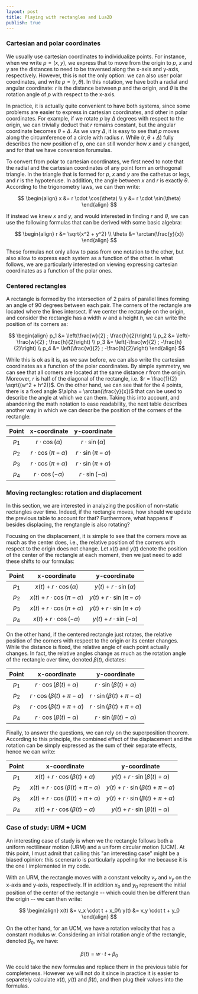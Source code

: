 ```yaml
---
layout: post
title: Playing with rectangles and Lua2D
publish: true
---
```


### Cartesian and polar coordinates

We usually use cartesian coordinates to individualize points. For instance, when we write $p = (x, y)$, we express that to move from the origin to $p$, $x$ and $y$ are the distances to need to be traversed along the x-axis and y-axis, respectively. However, this is not the only option: we can also user polar coordinates, and write $p = (r, \theta)$. In this notation, we have both a radial and angular coordinate: $r$ is the distance between $p$ and the origin, and $\theta$ is the rotation angle of $p$ with respect to the x-axis. 

In practice, it is actually quite convenient to have both systems, since some problems are easier to express in cartesian coordinates, and other in polar coordinates. For example, if we rotate $p$ by $\Delta$ degrees with respect to the origin, we can trivially deduct that $r$ remains constant, but the angular coordinate becomes $\theta + \Delta$. As we vary $\Delta$, it is easy to see that $p$ moves along the circumference of a circle with radius $r$. While $(r, \theta + \Delta)$ fully describes the new position of $p$, one can still wonder how $x$ and $y$ changed, and for that we have conversion forumulas.

To convert from polar to cartesian coordinates, we first need to note that the radial and the cartesian coordinates of any point form an orthogonal triangle. In the triangle that is formed for $p$, $x$ and $y$ are the cathetus or legs, and $r$ is the hypotenuse. In addition, the angle between $x$ and $r$ is exactly $\theta$. According to the trigonometry laws, we can then write:

$$
\begin{align}
x &= r \cdot \cos(\theta) \\
y &= r \cdot \sin(\theta)
\end{align}
$$

If instead we knew $x$ and $y$, and would interested in finding $r$ and $\theta$, we can use the following formulas that can be derived with some basic algebra:

$$
\begin{align}
r &= \sqrt{x^2 + y^2} \\
\theta &= \arctan(\frac{y}{x})
\end{align}
$$

These formulas not only allow to pass from one notation to the other, but also allow to express each system as a function of the other. In what follows, we are particularly interested on viewing expressing cartesian coordinates as a function of the polar ones.



### Centered rectangles

A rectangle is formed by the intersection of 2 pairs of parallel lines forming an angle of 90 degrees between each pair. The corners of the rectangle are located where the lines intersect. If we center the rectangle on the origin, and consider the rectangle has a width $w$ and a height $h$, we can write the position of its corners as:

$$
\begin{align}
p_1 &= \left(\frac{w}{2} ; \frac{h}{2}\right) \\
p_2 &= \left(-\frac{w}{2} ; \frac{h}{2}\right) \\
p_3 &= \left(-\frac{w}{2} ; -\frac{h}{2}\right) \\
p_4 &= \left(\frac{w}{2}  ; -\frac{h}{2}\right)
\end{align}
$$

While this is ok as it is, as we saw before, we can also write the cartesian coordinates as a function of the polar coordinates. By simple symmetry, we can see that all corners are located at the same distance $r$ from the origin. Moreover, $r$ is half of the diagonal of the rectangle, i.e. $r = \frac{1}{2} \sqrt{(w^2 + h^2)}$. On the other hand, we can see that for the 4 points, there is a fixed angle $\alpha = \arctan(\frac{y}{x})$ that can be used to describe the angle at which we can them. Taking this into account, and abandoning the math notation to ease readability, the next table describes another way in which we can describe the position of the corners of the rectangle:

| Point | x-coordinate                 | y-coordinate                 |
|:-------:|:-----------------------------:|:-----------------------------:|
| $p_1$    | $r \cdot \cos(\alpha)$     | $r \cdot \sin(\alpha)$     |
| $p_2$    | $r \cdot \cos(\pi - \alpha)$ | $r \cdot \sin(\pi - \alpha)$ |
| $p_3$    | $r \cdot \cos(\pi + \alpha)$ | $r \cdot \sin(\pi + \alpha)$ |
| $p_4$    | $r \cdot \cos(-\alpha)$    | $r \cdot \sin(-\alpha)$    |
  
### Moving rectangles: rotation and displacement

In this section, we are interested in analyzing the position of non-static rectangles over time. Indeed, if the rectangle moves, how should we update the previous table to account for that? Furthermore, what happens if besides displacing, the rengtangle is also rotating? 

Focusing on the displacement, it is simple to see that the corners move as much as the center does, i.e., the relative position of the corners with respect to the origin does not change. Let $x(t)$ and $y(t)$ denote the position of the center of the rectangle at each moment, then we just need to add these shifts to our formulas:

| Point | x-coordinate                 | y-coordinate                 |
|:-------:|:-----------------------------:|:-----------------------------:|
| $p_1$     | $x(t) + r \cdot \cos\left(\alpha\right)$     | $y(t) + r \cdot \sin\left(\alpha\right)$     |
| $p_2$     | $x(t) + r \cdot \cos\left(\pi - \alpha\right)$ | $y(t) + r \cdot \sin\left(\pi - \alpha\right)$ |
| $p_3$     | $x(t) + r \cdot \cos\left(\pi + \alpha\right)$ | $y(t) + r \cdot \sin\left(\pi + \alpha\right)$ |
| $p_4$     | $x(t) + r \cdot \cos\left(-\alpha\right)$    | $y(t) + r \cdot \sin\left(-\alpha\right)$    |


On the other hand, if the centered rectangle just rotates, the relative position of the corners with respect to the origin or its center changes. While the distance is fixed, the relative angle of each point actually changes. In fact, the relative angles change as much as the rotation angle of the rectangle over time, denoted $\beta(t)$, dictates:

| Point | x-coordinate                 | y-coordinate                 |
|:-------:|:-----------------------------:|:-----------------------------:|
| $p_1$     | $r \cdot \cos\left(\beta(t) + \alpha\right)$     | $r \cdot \sin\left(\beta(t) + \alpha\right)$     |
| $p_2$     | $r \cdot \cos\left(\beta(t) + \pi - \alpha\right)$ | $r \cdot \sin\left(\beta(t) + \pi - \alpha\right)$ |
| $p_3$     | $r \cdot \cos\left(\beta(t) + \pi + \alpha\right)$ | $r \cdot \sin\left(\beta(t) + \pi + \alpha\right)$ |
| $p_4$     | $r \cdot \cos\left(\beta(t) - \alpha\right)$    | $r \cdot \sin\left(\beta(t) -\alpha\right)$    |

Finally, to answer the questions, we can rely on the superposition theorem. According to this principle, the combined effect of the displacement and the rotation can be simply expressed as the sum of their separate effects, hence we can write:

| Point | x-coordinate                 | y-coordinate                 |
|:-------:|:-----------------------------:|:-----------------------------:|
| $p_1$     | $x(t) + r \cdot \cos\left(\beta(t) + \alpha\right)$     | $y(t) + r \cdot \sin\left(\beta(t) + \alpha\right)$     |
| $p_2$     | $x(t) + r \cdot \cos\left(\beta(t) + \pi - \alpha\right)$ | $y(t) + r \cdot \sin\left(\beta(t) + \pi - \alpha\right)$ |
| $p_3$     | $x(t) + r \cdot \cos\left(\beta(t) + \pi + \alpha\right)$ | $y(t) + r \cdot \sin\left(\beta(t) + \pi + \alpha\right)$ |
| $p_4$     | $x(t) + r \cdot \cos\left(\beta(t) - \alpha\right)$    | $y(t) + r \cdot \sin\left(\beta(t) -\alpha\right)$    |

### Case of study: URM + UCM 

An interesting case of study is when we the rectangle follows both a uniform rectilinear motion (URM) and a uniform circular motion (UCM). At this point, I must admit that calling this "an interesting case" might be a biased opinion: this scenerario is particularly appeling for me because it is the one I implemented in my code.

With an URM, the rectangle moves with a constant velocity $v_x$ and $v_y$ on the x-axis and y-axis, respectively. If in addition $x_0$ and $y_0$ represent the initial position of the center of the rectangle -- which could then be different than the origin -- we can then write:

$$
\begin{align}
x(t) &= v_x \cdot t + x_0\\
y(t) &= v_y \cdot t + y_0
\end{align}
$$

On the other hand, for an UCM, we have a rotation velocity that has a constant modulus $w$. Considering an initial rotation angle of the rectangle, denoted $\beta_0$, we have:

$$\beta(t) = w \cdot t + \beta_0$$

We could take the new formulas and replace them in the previous table for completeness. However we will not do it since in practice it is easier to separetely calculate $x(t)$, $y(t)$ and $\beta(t)$, and then plug their values into the formulas.

<!---
We can use these formulas on our previous table. Replacing, we have

| Point | x-coordinate                 | y-coordinate                 |
|:-------:|:-----------------------------:|:-----------------------------:|
| $p_1$     | $v_x \cdot t + r \cos(w \cdot t + \beta_0 + \alpha)$     | $v_y \cdot t + r \sin(w \cdot t + \beta_0 + \alpha)$     |
| $p_2$     | $v_x \cdot t + r \cos(\pi + w \cdot t + \beta_0 - \alpha)$ | $v_y \cdot t + r \sin(\pi + w \cdot t + \beta_0 - \alpha)$ |
| $p_3$     | $v_x \cdot t + r \cos(\pi + w \cdot t + \beta_0 + \alpha)$ | $v_y \cdot t + r \sin(\pi + w \cdot t + \beta_0 + \alpha)$ |
| $p_4$     | $v_x \cdot t + r \cos(w \cdot t + \beta_0 -\alpha)$    | $v_y \cdot t + r \sin(w \cdot t + \beta_0 -\alpha)$    |
-->
